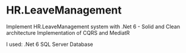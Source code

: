 # HR.LeaveManagement
Implement HR.LeaveManagement system with .Net 6 - Solid and Clean architecture
Implementation of CQRS and MediatR

I used:
.Net 6
SQL Server Database
